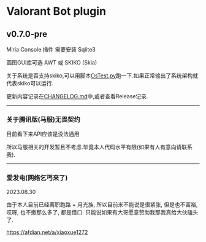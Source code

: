 <h1>Valorant Bot plugin</h1>

## v0.7.0-pre

Miria Console 插件
需要安装 Sqlite3

画图GUI库可选 AWT 或 SKIKO (Skia)

关于系统是否支持skiko,可以用脚本[OsTest.py](OsTest.py)跑一下.如果正常输出了系统架构就代表skiko可以运行.

更新内容记录在[CHANGELOG.md](CHANGELOG.md)中,或者查看Release记录.

****

### 关于腾讯版(马服)无畏契约

目前看下来API应该是没法通用

所以马服相关的开发暂且不考虑.毕竟本人代码水平有限(如果有人有意向请联系我).

****

### **爱发电(网络乞丐来了)**

2023.08.30

由于本人目前已经离职跑路 + 月光族, 所以目前米不能说是很紧张, 但是也不富裕, 哎呀, 也不撤那么多了, 都是借口.
只能说如果有大哥愿意赞助我那我真给大伙磕头了.

https://afdian.net/a/xiaoxue1272

